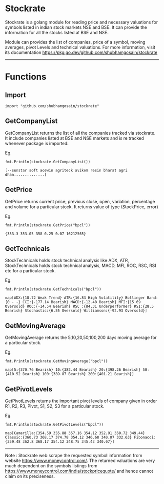 # Stockrate

Stockrate is a golang module for reading price and necessary valuations for symbols listed in indian stock markets NSE and BSE. It can provide the information for all the stocks listed at BSE and NSE.
 
Module can provides the list of companies, price of a symbol, moving averages, pivot Levels and technical valuations. For more information, visit its documentation https://pkg.go.dev/github.com/shubhamgosain/stockrate

---
# Functions

Import
--
    import "github.com/shubhamgosain/stockrate"

GetCompanyList 
--
GetCompanyList returns the list of all the companies tracked via stockrate. It include companies listed at BSE and NSE markets and is re tracked whenever package is imported.

Eg. 

    fmt.Println(stockrate.GetCompanyList())
   
    [--sunstar soft acewin agriteck avikem resin bharat agri dhan..............]
    
GetPrice
--
GetPrice returns current price, previous close, open, variation, percentage and volume for a particular stock. It returns value of type  (StockPrice, error)

Eg. 

    fmt.Println(stockrate.GetPrice("bpcl"))
   
    {353.3 353.05 358 0.25 0.07 16212565}
    
GetTechnicals
--
StockTechnicals holds stock technical analysis like ADX, ATR, StockTechnicals holds stock technical analysis, MACD, MFI, ROC, RSC, RSI etc for a particular stock.

Eg. 

    fmt.Println(stockrate.GetTechnicals("bpcl"))
   
    map[ADX:{18.72 Weak Trend} ATR:{16.83 High Volatility} Bollinger Band:{0 - -} CCI:{-177.14 Bearish} MACD:{-12.48 Bearish} MFI:{15.69 Oversold} ROC:{-14.54 Bearish} RSC :{84.31 Underperformer} RSI:{28.5 Bearish} Stochastic:{6.55 Oversold} Williamson:{-92.93 Oversold}]
    
GetMovingAverage
--
GetMovingAverage returns the 5,10,20,50,100,200 days moving average for a particular stock.

Eg. 

    fmt.Println(stockrate.GetMovingAverage("bpcl"))
   
    map[5:{370.76 Bearish} 10:{382.44 Bearish} 20:{398.26 Bearish} 50:{410.52 Bearish} 100:{389.87 Bearish} 200:{401.21 Bearish}]
  
GetPivotLevels
--
GetPivotLevels returns the important pivot levels of company given in order R1, R2, R3, Pivot, S1, S2, S3 for a particular stock.

Eg. 

    fmt.Println(stockrate.GetPivotLevels("bpcl"))
   
    map[Camarilla:{354.59 355.88 357.16 354.12 352.01 350.72 349.44} Classic:{360.73 368.17 374.78 354.12 346.68 340.07 332.63} Fibonacci:{359.48 362.8 368.17 354.12 348.75 345.43 340.07}]
    
---

Note : Stockrate web scrape the requested symbol information from website https://www.moneycontrol.com/. The returned valuations are very much dependent on the symbols listings from https://www.moneycontrol.com/india/stockpricequote/ and hence cannot claim on its preciseness. 
